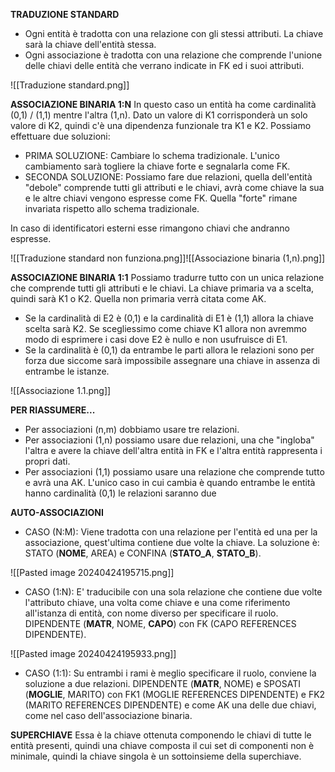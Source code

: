 **TRADUZIONE STANDARD**
- Ogni entità è tradotta con una relazione con gli stessi attributi. La chiave sarà la chiave dell'entità stessa.
- Ogni associazione è tradotta con una relazione che comprende l'unione delle chiavi delle entità che verrano indicate in FK ed i suoi attributi.

![[Traduzione standard.png]]

**ASSOCIAZIONE BINARIA 1:N**
In questo caso un entità ha come cardinalità (0,1) / (1,1) mentre l'altra (1,n).
Dato un valore di K1 corrisponderà un solo valore di K2, quindi c'è una dipendenza funzionale tra K1 e K2. Possiamo effettuare due soluzioni:
- PRIMA SOLUZIONE: Cambiare lo schema tradizionale. L'unico cambiamento sarà togliere la chiave forte e segnalarla come FK. 
- SECONDA SOLUZIONE: Possiamo fare due relazioni, quella dell'entità "debole" comprende tutti gli attributi e le chiavi, avrà come chiave la sua e le altre chiavi vengono espresse come FK. Quella "forte" rimane invariata rispetto allo schema tradizionale.

In caso di identificatori esterni esse rimangono chiavi che andranno espresse.

![[Traduzione standard non funziona.png]]![[Associazione binaria (1,n).png]]

**ASSOCIAZIONE BINARIA 1:1**
Possiamo tradurre tutto con un unica relazione che comprende tutti gli attributi e le chiavi. La chiave primaria va a scelta, quindi sarà K1 o K2. Quella non primaria verrà citata come AK. 
- Se la cardinalità di E2 è (0,1) e la cardinalità di E1 è (1,1) allora la chiave scelta sarà K2. Se scegliessimo come chiave K1 allora non avremmo modo di esprimere i casi dove E2 è nullo e non usufruisce di E1.
- Se la cardinalità è (0,1) da entrambe le parti allora le relazioni sono per forza due siccome sarà impossibile assegnare una chiave in assenza di entrambe le istanze.

![[Associazione 1.1.png]]

**PER RIASSUMERE...**
- Per associazioni (n,m) dobbiamo usare tre relazioni.
- Per associazioni (1,n) possiamo usare due relazioni, una che "ingloba" l'altra e avere la chiave dell'altra entità in FK e l'altra entità rappresenta i propri dati.
- Per associazioni (1,1) possiamo usare una relazione che comprende tutto e avrà una AK. L'unico caso in cui cambia è quando entrambe le entità hanno cardinalità (0,1) le relazioni saranno due

**AUTO-ASSOCIAZIONI**
- CASO (N:M): Viene tradotta con una relazione per l'entità ed una per la associazione, quest'ultima contiene due volte la chiave. La soluzione è: STATO (**NOME**, AREA) e CONFINA        (**STATO_A**, **STATO_B**).

![[Pasted image 20240424195715.png]]

- CASO (1:N): E' traducibile con una sola relazione che contiene due volte l'attributo chiave, una volta come chiave e una come riferimento all'istanza di entità, con nome diverso per specificare il ruolo. DIPENDENTE (**MATR**, NOME, **CAPO**) con FK (CAPO REFERENCES DIPENDENTE).

![[Pasted image 20240424195933.png]]

- CASO (1:1): Su entrambi i rami è meglio specificare il ruolo, conviene la soluzione a due relazioni. DIPENDENTE (**MATR**, NOME) e SPOSATI (**MOGLIE**, MARITO) con FK1 (MOGLIE REFERENCES DIPENDENTE) e FK2 (MARITO REFERENCES DIPENDENTE) e come AK una delle due chiavi, come nel caso dell'associazione binaria.

**SUPERCHIAVE**
Essa è la chiave ottenuta componendo le chiavi di tutte le entità presenti, quindi una chiave composta il cui set di componenti non è minimale, quindi la chiave singola è un sottoinsieme della superchiave.